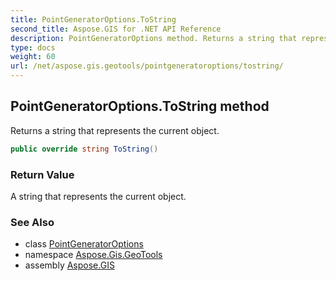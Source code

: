 ```yaml
---
title: PointGeneratorOptions.ToString
second_title: Aspose.GIS for .NET API Reference
description: PointGeneratorOptions method. Returns a string that represents the current object.
type: docs
weight: 60
url: /net/aspose.gis.geotools/pointgeneratoroptions/tostring/
---
```

## PointGeneratorOptions.ToString method

Returns a string that represents the current object.

```csharp
public override string ToString()
```

### Return Value

A string that represents the current object.

### See Also

* class [PointGeneratorOptions](../)
* namespace [Aspose.Gis.GeoTools](../../pointgeneratoroptions/)
* assembly [Aspose.GIS](../../../)


